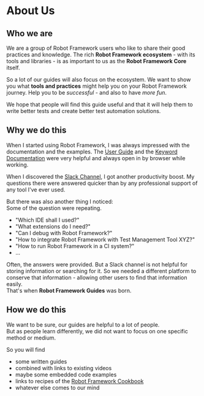# About Us

## Who we are

We are a group of Robot Framework users who like to share their good practices and knowledge.
The rich **Robot Framework ecosystem** - with its tools and libraries - is as important to us as the **Robot Framework Core** itself.  

So a lot of our guides will also focus on the ecosystem. 
We want to show you what **tools and practices** might help you on your Robot Framework journey.
Help you to be *successful* - and also to have *more fun*.

We hope that people will find this guide useful and that it will help them to write better tests and create better test automation solutions.

## Why we do this

When I started using Robot Framework, I was always impressed with the documentation and the examples.
The [User Guide](https://robotframework.org/robotframework/latest/RobotFrameworkUserGuide.html) and the [Keyword Documentation](https://robotframework.org/robotframework/#standard-libraries) were very helpful and always open in by browser while working. 

When I discovered the [Slack Channel](https://robotframework.slack.com/), I got another productivity boost. My questions there were answered quicker than by any professional support of any tool I've ever used.

But there was also another thing I noticed:  
Some of the question were repeating.
- "Which IDE shall I used?"
- "What extensions do I need?"
- "Can I debug with Robot Framework?"
- "How to integrate Robot Framework with Test Management Tool XYZ?"
- "How to run Robot Framework in a CI system?"
- ...

Often, the answers were provided.
But a Slack channel is not helpful for storing information or searching for it.
So we needed a different platform to conserve that information - allowing other users to find that information easily.  
That's when **Robot Framework Guides** was born.

## How we do this

We want to be sure, our guides are helpful to a lot of people.  
But as people learn differently, we did not want to focus on one specific method or medium.

So you will find 
- some written guides
- combined with links to existing videos
- maybe some embedded code examples
- links to recipes of the [Robot Framework Cookbook](https://github.com/adrianyorke/robotframework-cookbook/)
- whatever else comes to our mind
